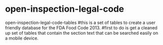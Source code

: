 open-inspection-legal-code
==========================

open-inspection-legal-code-tables
#this is a set of tables to create a user friendly database for the FDA Food Code 2013.
#first to do is get a cleaned up set of tables that contain the section text that can be searched easily on a mobile device.
